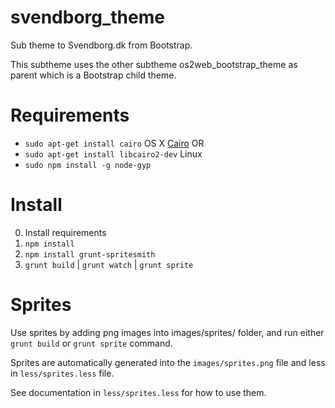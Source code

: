 svendborg_theme
===============

Sub theme to Svendborg.dk from Bootstrap.

This subtheme uses the other subtheme os2web_bootstrap_theme as parent which is
a Bootstrap child theme.

Requirements
============

- ``sudo apt-get install cairo`` OS X [Cairo](http://cairographics.org/download/)
OR
- ``sudo apt-get install libcairo2-dev`` Linux
- ``sudo npm install -g node-gyp``

Install
=======
0. Install requirements
1. ``npm install``
2. ``npm install grunt-spritesmith``
2. ``grunt build`` | ``grunt watch`` | ``grunt sprite``

Sprites
=======

Use sprites by adding png images into images/sprites/ folder, and run either
``grunt build`` or ``grunt sprite`` command.

Sprites are automatically generated into the ``images/sprites.png`` file and
less in ``less/sprites.less`` file.

See documentation in ``less/sprites.less`` for how to use them.
